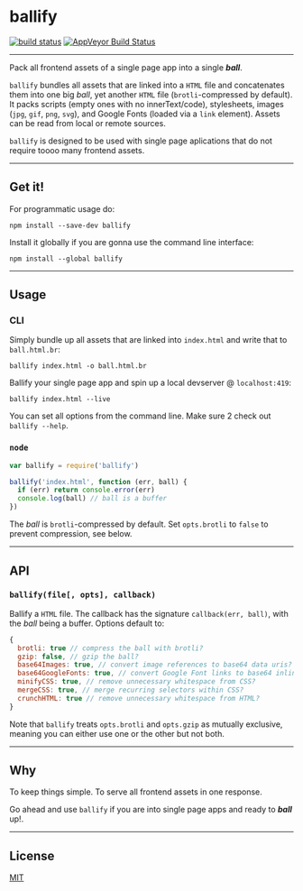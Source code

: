 # ballify

[![build status](http://img.shields.io/travis/chiefbiiko/ballify.svg?style=flat)](http://travis-ci.org/chiefbiiko/ballify) [![AppVeyor Build Status](https://ci.appveyor.com/api/projects/status/github/chiefbiiko/ballify?branch=master&svg=true)](https://ci.appveyor.com/project/chiefbiiko/ballify)

***

Pack all frontend assets of a single page app into a single **_ball_**.

`ballify` bundles all assets that are linked into a `HTML` file and concatenates them into one big *ball*, yet another `HTML` file (`brotli`-compressed by default). It packs scripts (empty ones with no innerText/code), stylesheets, images (`jpg`, `gif`, `png`, `svg`), and Google Fonts (loaded via a `link` element). Assets can be read from local or remote sources.

`ballify` is designed to be used with single page aplications that do not require toooo many frontend assets.

***

## Get it!

For programmatic usage do:

```
npm install --save-dev ballify
```

Install it globally if you are gonna use the command line interface:

```
npm install --global ballify
```

***

## Usage

### CLI

Simply bundle up all assets that are linked into `index.html` and write that to `ball.html.br`:

```
ballify index.html -o ball.html.br
```

Ballify your single page app and spin up a local devserver @ `localhost:419`:

```
ballify index.html --live
```

You can set all options from the command line. Make sure 2 check out `ballify --help`.

### `node`

``` js
var ballify = require('ballify')

ballify('index.html', function (err, ball) {
  if (err) return console.error(err)
  console.log(ball) // ball is a buffer
})
```

The *ball* is `brotli`-compressed by default. Set `opts.brotli` to `false` to prevent compression, see below.

***

## API

### `ballify(file[, opts], callback)`

Ballify a `HTML` file. The callback has the signature `callback(err, ball)`, with the *ball* being a buffer. Options default to:

``` js
{
  brotli: true // compress the ball with brotli?
  gzip: false, // gzip the ball?
  base64Images: true, // convert image references to base64 data uris?
  base64GoogleFonts: true, // convert Google Font links to base64 inline fonts?
  minifyCSS: true, // remove unnecessary whitespace from CSS?
  mergeCSS: true, // merge recurring selectors within CSS?
  crunchHTML: true // remove unnecessary whitespace from HTML?
}
```

Note that `ballify` treats `opts.brotli` and `opts.gzip` as mutually exclusive, meaning you can either use one or the other but not both.

***

## Why

To keep things simple. To serve all frontend assets in one response.

Go ahead and use `ballify` if you are into single page apps and ready to **_ball_** up!.

***

## License

[MIT](./license.md)
